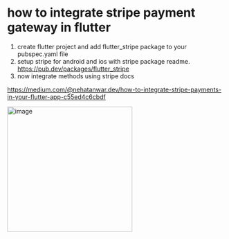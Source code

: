 # how to integrate stripe payment gateway in flutter

1. create flutter project and add flutter_stripe package to your pubspec.yaml file
2. setup stripe for android and ios with stripe package readme. https://pub.dev/packages/flutter_stripe
3. now integrate methods using stripe docs

https://medium.com/@nehatanwar.dev/how-to-integrate-stripe-payments-in-your-flutter-app-c55ed4c6cbdf

<img width="289" alt="image" src="https://github.com/user-attachments/assets/d98cf73e-7da4-4b00-afa0-6f5e7ebfa3f5">


